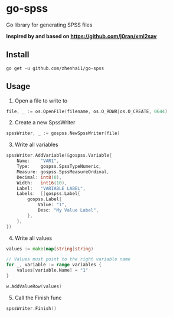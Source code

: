# go-spss
Go library for generating SPSS files

**Inspired by and based on https://github.com/j0ran/xml2sav**

## Install

`go get -u github.com/zhenhai1/go-spss`

## Usage

1. Open a file to write to
```go
file, _ := os.OpenFile(filename, os.O_RDWR|os.O_CREATE, 0644)
```

2. Create a new SpssWriter
```go
spssWriter, _ := gospss.NewSpssWriter(file)
```

3. Write all variables
```go
spssWriter.AddVariable(&gospss.Variable{
    Name:    "VAR1",
    Type:    gospss.SpssTypeNumeric,
    Measure: gospss.SpssMeasureOrdinal,
    Decimal: int8(0),
    Width:   int16(10),
    Label:   "VARIABLE LABEL",
    Labels:  []gospss.Label{
        gospss.Label{
            Value: "1",
            Desc: "My Value Label",
        },
    },
})
```

4. Write all values
```go
values := make(map[string]string)

// Values must point to the right variable name
for _, variable := range variables {
    values[variable.Name] = "1"
}

w.AddValueRow(values)
```

5. Call the Finish func
```go
spssWriter.Finish()
```
